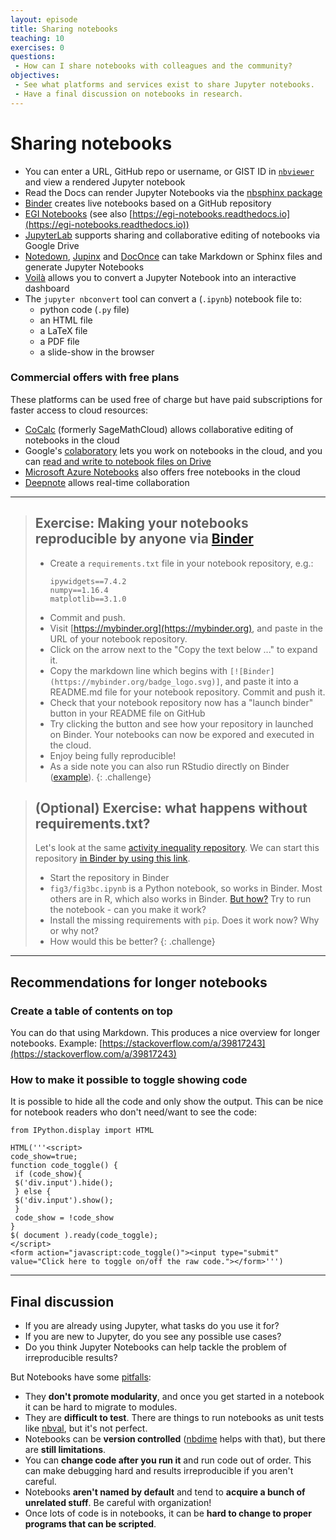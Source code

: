 ```yaml
---
layout: episode
title: Sharing notebooks
teaching: 10
exercises: 0
questions:
 - How can I share notebooks with colleagues and the community?
objectives:
 - See what platforms and services exist to share Jupyter notebooks.
 - Have a final discussion on notebooks in research.
---
```


# Sharing notebooks

- You can enter a URL, GitHub repo or username, or GIST ID in [`nbviewer`](https://nbviewer.jupyter.org/) and view a rendered Jupyter notebook
- Read the Docs can render Jupyter Notebooks via the [nbsphinx package](https://nbsphinx.readthedocs.io/)
- [Binder](https://mybinder.org/) creates live notebooks based on a GitHub repository
- [EGI Notebooks](https://notebooks.egi.eu) (see also [https://egi-notebooks.readthedocs.io](https://egi-notebooks.readthedocs.io))
- [JupyterLab](https://github.com/jupyterlab/jupyterlab) supports sharing and collaborative editing of notebooks via Google Drive
- [Notedown](https://github.com/aaren/notedown), [Jupinx](https://github.com/QuantEcon/sphinxcontrib-jupyter) and [DocOnce](https://github.com/hplgit/doconce) can take Markdown or Sphinx files and generate Jupyter Notebooks
- [Voilà](https://voila.readthedocs.io/en/stable/) allows you to convert a Jupyter Notebook into an interactive dashboard
- The `jupyter nbconvert` tool can convert a (`.ipynb`) notebook file to:
    - python code (`.py` file)
    - an HTML file
    - a LaTeX file
    - a PDF file
    - a slide-show in the browser


### Commercial offers with free plans

These platforms can be used free of charge but have paid subscriptions for
faster access to cloud resources:

- [CoCalc](https://cocalc.com/) (formerly SageMathCloud) allows collaborative editing of notebooks in the cloud
- Google's [colaboratory](https://colab.research.google.com/) lets you work on notebooks in the cloud, and you can [read and write to notebook files on Drive](https://colab.research.google.com/notebooks/io.ipynb)
- [Microsoft Azure Notebooks](https://notebooks.azure.com/) also offers free notebooks in the cloud
- [Deepnote](https://deepnote.com/) allows real-time collaboration

---

> ## Exercise: Making your notebooks reproducible by anyone via [Binder](https://mybinder.org)
>
> - Create a `requirements.txt` file in your notebook repository, e.g.:
>   ```
>   ipywidgets==7.4.2
>   numpy==1.16.4
>   matplotlib==3.1.0
>   ```
> - Commit and push.
> - Visit [https://mybinder.org](https://mybinder.org), and paste in
>   the URL of your notebook repository.
> - Click on the arrow next to the "Copy the text below ..." to expand it.
> - Copy the markdown line which begins with `[![Binder](https://mybinder.org/badge_logo.svg)]`, and paste it into a README.md file for your
>   notebook repository. Commit and push it.
> - Check that your notebook repository now has a "launch binder"
>   button in your README file on GitHub
> - Try clicking the button and see how your repository in launched
>   on Binder. Your notebooks can now be expored and executed in the cloud.
> - Enjoy being fully reproducible!
> - As a side note you can also run RStudio directly on Binder ([example](https://github.com/bast/rstudio-on-binder)).
{: .challenge}

> ## (Optional) Exercise: what happens without requirements.txt?
>
> Let's look at the same [activity inequality
> repository](https://github.com/timalthoff/activityinequality).  We
> can start this repository [in Binder by using this
> link](https://mybinder.org/v2/gh/timalthoff/activityinequality/master).
>
> - Start the repository in Binder
> - `fig3/fig3bc.ipynb` is a Python notebook, so works in Binder.
>   Most others are in R, which also works in Binder.  [But
>   how?](https://mybinder.readthedocs.io/en/latest/howto/languages.html)
>   Try to run the notebook - can you make it work?
> - Install the missing requirements with `pip`.  Does it work now?
>   Why or why not?
> - How would this be better?
{: .challenge}

---

## Recommendations for longer notebooks

### Create a table of contents on top

You can do that using Markdown. This produces a nice overview for longer notebooks.
Example: [https://stackoverflow.com/a/39817243](https://stackoverflow.com/a/39817243)


### How to make it possible to toggle showing code

It is possible to hide all the code and only show the output. This can be nice
for notebook readers who don't need/want to see the code:

```
from IPython.display import HTML

HTML('''<script>
code_show=true;
function code_toggle() {
 if (code_show){
 $('div.input').hide();
 } else {
 $('div.input').show();
 }
 code_show = !code_show
}
$( document ).ready(code_toggle);
</script>
<form action="javascript:code_toggle()"><input type="submit" value="Click here to toggle on/off the raw code."></form>''')
```

---

## Final discussion

- If you are already using Jupyter, what tasks do you use it for?
- If you are new to Jupyter, do you see any possible use cases?
- Do you think Jupyter Notebooks can help tackle the problem of irreproducible results?


But Notebooks have some [pitfalls](https://scicomp.aalto.fi/scicomp/jupyter-pitfalls.html):

- They **don't promote modularity**, and once you get started in a
  notebook it can be hard to migrate to modules.
- They are **difficult to test**.  There are things to run notebooks as
  unit tests like [nbval](https://nbval.readthedocs.io/), but it's not
  perfect.
- Notebooks can be **version controlled**
  ([nbdime](https://nbdime.readthedocs.io/) helps with that), but
  there are **still limitations**.
- You can **change code after you run it** and run code out of order.
  This can make debugging hard and results irreproducible if you
  aren't careful.
- Notebooks **aren't named by default** and tend to **acquire a bunch of
  unrelated stuff**.  Be careful with organization!
- Once lots of code is in notebooks, it can be **hard to change to
  proper programs that can be scripted**.
